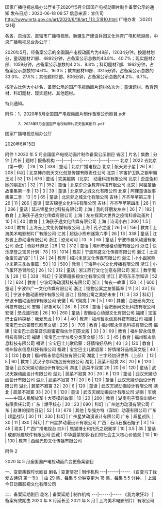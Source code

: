 国家广播电视总局办公厅关于2020年5月全国国产电视动画片制作备案公示的通知
发布日期：2020-06-18 09:57 	信息来源：宣传司  
http://www.nrta.gov.cn/art/2020/6/18/art_113_51810.html
广电办发〔2020〕121号

各省、自治区、直辖市广播电视局，新疆生产建设兵团文化体育广电和旅游局，中央广播电视总台办公厅：

2020年5月，经备案公示的全国国产电视动画片为48部，12034分钟。按题材划分，童话题材21部、4892分钟，占备案公示总数的43.8%、40.7%；现实题材2部、1059分钟，占备案公示总数的4.2%、8.8%；科幻题材7部、1962分钟，占备案公示总数的14.6%、16.3%；教育题材16部、3315分钟，占备案公示总数的33.3%、27.5%；其他题材2部，806分钟，占备案公示总数的4.2%、6.7%。

按所占比例大小排名，备案公示的国产电视动画片题材依次为：童话题材、教育题材、科幻题材、现实题材、其他题材。

特此通知。


附件：1、2020年5月全国国产电视动画片制作备案公示剧目.pdf

          2、2020年5月全国国产电视动画片变更备案剧目.pdf



国家广播电视总局办公厅

2020年6月15日　　



附件 1  2020 年 5 月全国国产电视动画片制作备案公示剧目 
省区 | 片名 | 集数 | 分钟 | 片长 | 题材 | 报备机构
---|----|----|----|----|----|-----
北京 | 2022 去北京（第一季） | 26 | 13 | 338 | 童话 | 北京广播电视台
北京 | 航天双子星 | 26 | 8 | 208 | 科幻 | 北京神舟航天文化创意传媒有限责任公司
北京 | 宇宙护卫队之钢甲霸王龙 | 52 | 13 | 676 | 童话 | 完美鲲鹏（北京） 动漫科技有限公司
北京 | 歪歪兔和她的朋友们 | 32 | 11 | 352 | 童话 | 北京歪歪兔教育科技有限公司
北京 | 阿狸童话故事集第一季 | 13 | 3 | 39 | 童话 | 北京梦之城文化有限公司
北京 | 阿狸童话故事集第二季 | 13 | 5 | 65 | 童话 | 北京梦之城文化有限公司
吉林 | 齐齐苹苹第三季 | 26 | 11 | 286 | 童话 | 延吉锦星文化科技有限公司
吉林 | 齐齐苹苹第四季 | 26 | 11 | 286 | 童话 | 延吉锦星文化科技有限公司
上海 | 我的好朋友左左 | 26 | 7 | 182 | 教育 | 上海孩子通文化传媒有限公司
上海 | 左左探索大世界之疫情科普动画片 | 10 | 4 | 40 | 教育 | 上海孩子通文化传媒有限公司
上海 | 诗词小白 | 200 | 1.5 | 300 | 教育 | 上海云上文化传媒有限公司
上海 | 孔子之道 | 26 | 6 | 156 | 教育 | 上海美术电影制片厂有限公司
江苏 | 超级小熊布迷第六季 | 26 | 13 | 338 | 童话 | 江苏省上游动漫有限公司
浙江 | 恐龙可可 | 13 | 5 | 65 | 童话 | 宁波市暴风动漫有限公司
浙江 | 奇妙环游记 | 26 | 12 | 312 | 童话 | 潮州市漫格动漫有限公司
浙江 | 快乐摩登之宝贝计划 | 78 | 13 | 1014 | 现实 | 宁波熙盛文化传媒有限公司
浙江 | 土波兔宝贝战“疫” | 1 | 24 | 24 | 教育 | 绍兴未蓝文化传媒有限公司
浙江 | 小小画家熊小米第三季故事篇 | 50 | 10 | 500 | 教育 | 宁海熊小米文化传播有限公司
浙江 | 小飞蛋环游冒险记 | 26 | 12 | 312 | 童话 | 浙江西行文化创意有限公司
浙江 | 数学魔法 | 26 | 13 | 338 | 科幻 | 宁波莱禧影视文化有限公司
浙江 | 奇奇乐乐学知识 | 52 | 12 | 624 | 教育 | 宁波幻海动漫科技有限公司
浙江 | 每夜一故事 | 150 | 4 | 600 | 童话 | 宁波市广一文化传媒有限公司
浙江 | 怪物公寓之友情篇章 | 11 | 3 | 33 | 科幻 | 宁波卡酷动画制作有限公司
浙江 | 怪物公寓之美好未来 | 11 | 3 | 33 | 科幻 | 宁波卡酷动画制作有限公司
安徽 | 鸡飞狗跳 | 26 | 5 | 130 | 其他 | 合肥泰尚文化科技有限公司
安徽 | 好象可以 | 26 | 8 | 208 | 童话 | 合肥泰尚文化科技有限公司
安徽 | 恐龙旅行团 | 26 | 10 | 260 | 童话 | 安徽绘心动漫文化有限公司
福建 | 宝宝巴士百科探秘：我爱恐龙 | 10 | 4 | 40 | 教育 | 福州智永信息科技有限公司
福建 | 宝宝巴士启蒙音乐剧英文版 | 235 | 3 | 705 | 教育 | 福州智永信息科技有限公司
福建 | 宝宝巴士启蒙音乐剧蜜蜜和伙伴们英文版 | 33 | 3 | 99 | 教育 | 福州智永信息科技有限公司
福建 | 宝宝巴士学垃圾分类英文版 | 15 | 3 | 45 | 教育 | 福州智永信息科技有限公司
福建 | 宝宝巴士儿歌启蒙：好情绪好品格 | 40 | 3 | 120 | 教育 | 福州智永信息科技有限公司
福建 | 宝宝巴士儿歌启蒙：好情绪好品格英文版 | 40 | 3 | 120 | 教育 | 福州智永信息科技有限公司
湖北 | 三字经初识世界（上部） | 12 | 5 | 60 | 教育 | 武汉子序科技股份有限公司
湖北 | 蔬菜不寂寞 28 | 20 | 6 | 120 | 童话 | 武汉天娱动画设计有限公司
湖北 | 蔬菜不寂寞 29 | 20 | 6 | 120 | 童话 | 武汉天娱动画设计有限公司
湖北 | 蔬菜不寂寞 30 | 20 | 6 | 120 | 童话 | 武汉天娱动画设计有限公司
湖北 | 蔬菜不寂寞 31 | 20 | 6 | 120 | 童话 | 武汉天娱动画设计有限公司
湖北 | 蔬菜不寂寞 32 | 20 | 6 | 120 | 童话 | 武汉天娱动画设计有限公司
湖北 | 蔬菜不寂寞 33 | 20 | 6 | 120 | 童话 | 武汉天娱动画设计有限公司
湖南 | 军魂——中国人民解放军十大英模的故事 | 10 | 20 | 200 | 教育 | 湖南电子音像出版社有限责任公司
广东 | 爆甲核心 | 30 | 23 | 690 | 科幻 | 广州达力动漫有限公司
广东 | 赵琳的探险日记 | 52 | 13 | 676 | 其他 | 华强方特（深圳）动漫有限公司
广东 | 超星战队 | 30 | 11 | 330 | 科幻 | 广州星梦动漫设计有限公司
广东 | 超星战队 | 30 | 11 | 330 | 科幻 | 广州星梦动漫设计有限公司
广西 | 石山石猴石娃子 | 3 | 15 | 45 | 现实 | 广西广播电视台
四川 | 熊猫博士和托托之跟我学 | 10 | 3.5 | 35 | 童话 | 成都跃趣软件有限公司
西藏 | 中华启蒙故事·我们的社会主义核心价值观 | 10 | 10 | 100 | 教育 | 西藏光影文化传播有限公司

 


附件 2


2020 年 5 月全国国产电视动画片变更备案剧目

一、变更集数时长剧目
剧名 | 变更情况 | 制作机构
---|------|-----
《百变马丁我爱古诗词 第一季》 | 由 29 集、每集 5 分钟变更为 18 集、每集 5.5 分钟。 | 上海今日动画影视文化有限公司

二、备案延期剧目
剧名 | 备案延期 | 制作机构
---|------|-----
《我为歌狂2》 | 备案有效期由 2020 年 8 月延长至 2021 年 8 月 | 上海美术电影制片厂有限公司


 